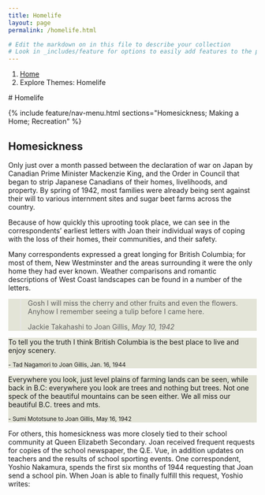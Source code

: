 ```yaml
---
title: Homelife
layout: page
permalink: /homelife.html

# Edit the markdown on in this file to describe your collection
# Look in _includes/feature for options to easily add features to the page
---
```

<nav style="--bs-breadcrumb-divider: url(&#34;data:image/svg+xml,%3Csvg xmlns='http://www.w3.org/2000/svg' width='8' height='8'%3E%3Cpath d='M2.5 0L1 1.5 3.5 4 1 6.5 2.5 8l4-4-4-4z' fill='currentColor'/%3E%3C/svg%3E&#34;);" aria-label="breadcrumb">
  <ol class="breadcrumb">
    <li class="breadcrumb-item"><a href="#">Home</a></li>
    <li class="breadcrumb-item active" aria-current="page">Explore Themes: Homelife</li>
  </ol>
</nav>
# Homelife 

{% include feature/nav-menu.html sections="Homesickness; Making a Home; Recreation" %}

## Homesickness

Only just over a month passed between the declaration of war on Japan by Canadian Prime Minister Mackenzie King, and the Order in Council that began to strip Japanese Canadians of their homes, livelihoods, and property. By spring of 1942, most families were already being sent against their will to various internment sites and sugar beet farms across the country.

Because of how quickly this uprooting took place, we can see in the correspondents’ earliest letters with Joan their individual ways of coping with the loss of their homes, their communities, and their safety.

Many correspondents expressed a great longing for British Columbia; for most of them, New Westminster and the areas surrounding it were the only home they had ever known. Weather comparisons and romantic descriptions of West Coast landscapes can be found in a number of the letters.

<div class="card-group">
  <div class="card" style="background-color:#e3e4d7;">
    <div class="card-body h-100 justify-content-center">
 	   <blockquote class="blockquote mb-0"><p>Gosh I will miss the cherry and other fruits and even the flowers. 	Anyhow I remember seeing a tulip before I came here.</p>
      <footer class="blockquote-footer">Jackie Takahashi to Joan Gillis, <cite title="Source Title">May 10, 1942</cite></footer>
    </blockquote>
    </div>
   </div>
  <div class="card" style="background-color:#e3e4d7;">
    <div class="card-body">
      <p class="card-text">To tell you the truth I think British Columbia is the best place to live and enjoy scenery.</p>
      <p class="card-text"><small class="text-muted">- Tad Nagamori to Joan Gillis, Jan. 16, 1944</small></p>
    </div>
  </div>
  <div class="card" style="background-color:#e3e4d7;">
    <div class="card-body">
      <p class="card-text">Everywhere you look, just level plains of farming lands can be seen, while back in B.C: everywhere you look are trees and nothing but trees. Not one speck of the beautiful mountains can be seen either. We all miss our beautiful B.C. trees and mts.</p>
      <p class="card-text"><small class="text-muted">- Sumi Mototsune to Joan Gillis, May 16, 1942</small></p>
    </div>
  </div>
</div>

For others, this homesickness was more closely tied to their school community at Queen Elizabeth Secondary. Joan received frequent requests for copies of the school newspaper, the Q.E. Vue, in addition updates on teachers and the results of school sporting events. One correspondent, Yoshio Nakamura, spends the first six months of 1944 requesting that Joan send a school pin. When Joan is able to finally fulfill this request, Yoshio writes:

